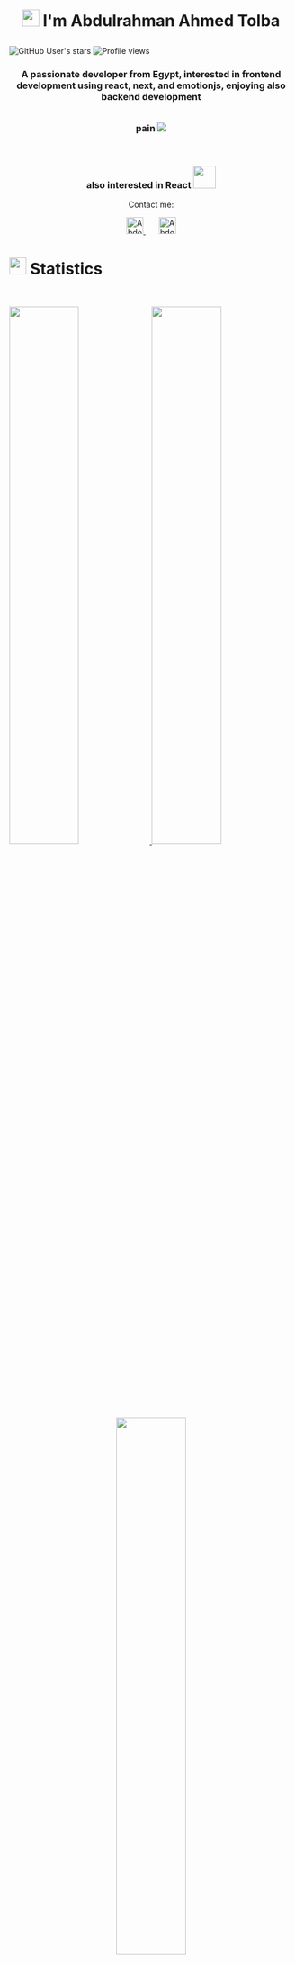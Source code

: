 # <p align="center" > <img src="https://user-images.githubusercontent.com/82110564/189553856-2e7f8f30-80b4-484f-bfaa-9e5eb10f24e5.gif" width="30">  I'm Abdulrahman Ahmed Tolba </p>
	
![GitHub User's stars](https://img.shields.io/github/stars/DevAbdotolba)
![Profile views](https://komarev.com/ghpvc/?username=DevAbdoTolba&label=PROFILE+VIEWS)
<h3 align="center">A passionate developer from Egypt, interested in frontend development using react, next, and emotionjs, enjoying also backend development 

<br /><span >  pain 
	<img src="https://em-content.zobj.net/source/noto-emoji-animations/344/heart-on-fire_2764-fe0f-200d-1f525.gif" /> </span>
	<br />
	<br />
	<br /> 
	<p>
	also interested in React <img width=40 src="https://media.giphy.com/media/eNAsjO55tPbgaor7ma/giphy.gif" /></h3>
</p>




<p align="center" >Contact me:</p>
<p>
<div align="center">
	<a href="https://discord.com/users/337682438438387713" rel="nofollow">
	 	<img alt="Abdo Tolba's Discord account" width="30px" src="https://raw.githubusercontent.com/peterthehan/peterthehan/master/assets/discord.svg" style="max-width: 100%;">
	</a>&nbsp;&nbsp;&nbsp;&nbsp;&nbsp;
	<a href="https://twitter.com/DevAbdoTolba" rel="nofollow">
  		<img alt="Abdo Tolba's Twitter" width="30px" src="https://raw.githubusercontent.com/peterthehan/peterthehan/master/assets/twitter.svg" style="max-width: 100%;">
	</a>
</div>
</p>






# <img src="https://media4.giphy.com/media/MIGbtLZoVjbl0bYbAd/giphy.gif?cid=ecf05e472t2h0i8d7dcjaoau9iqtchhr899hxmpxzzgc7lyw&rid=giphy.gif" width="30"> Statistics


<br/>
<p align="left">
  <a href="https://abdotolba-cv.web.app/">
    <img width="49.5%" src="https://github-readme-stats.vercel.app/api?username=DevAbdoTolba&show_icons=true&include_all_commits=true&theme=radical&hide_border=true">
    <img width="49.5%" src="https://github-readme-streak-stats.herokuapp.com/?user=DevAbdoTolba&theme=radical&hide_border=true">		  
  </a>
</p>
<br>
<p align="center">
  <a href="http://abdotolba-cv.web.app/">
    <img width="49.5%" src="https://github-readme-stats.vercel.app/api/top-langs/?username=DevAbdoTolba&theme=radical&bg_color=282828&hide_border=true&include_all_commits=true&count_private=true&layout=compact">
  </a>
</p>




<h3 align="left">Languages and Tools:</h3>  <img width="70px" src="https://media.tenor.com/Y5bdzjEvcFIAAAAi/kitty-chase-pixel.gif" />

<p align="center">
  <a href="https://skillicons.dev">
    <img src="https://skillicons.dev/icons?i=github,git,bash,powershell,vim,docker,c,cpp,lua,py,java,js,ts,html,css,cloudflare,workers,codepen,discord,stackoverflow,vercel,eclipse,idea,vscode,neovim,firebase,nodejs,mongodb,sqlite,graphql,flask,jest,linux,nextjs,react,babel,sass,bootstrap,emotion,styledcomponents,vite,materialui,ai,ps,pr" />
  </a>
</p>




